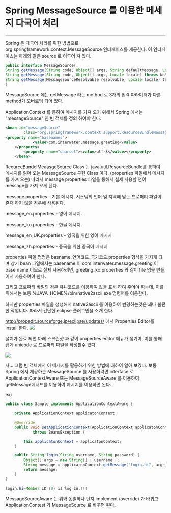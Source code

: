 # Spring MessageSource 를 이용한 메세지 다국어 처리 #
-------------------------------

Spring 은 다국어 처리를 위한 방법으로 org.springframework.context.MessageSource 인터페이스를 제공한다.
이 인터페이스는 아래와 같은 source 로 이루어 져 있다.
```java
public interface MessageSource{
String getMessage(String code, Object[] args, String defaultMessage, Locale locale);
String getMessage(String code, Object[] args, Locale locale) throws NoSushMessageException;
String getMessage(MessageSourceResolvable resolvable, Locale locale) thorws NoSushMessageException;
}
```
MessageSource 에는 getMessage 라는 method 로 3개의 입력 파라미터가 다른 method가 오버로딩 되어 있다.

ApplicationContext 를 통하여 메시지를 가져 오기 위해서 Spring 에서는 "messageSource" 인 빈 객체를 정의 하여야 한다.
```xml
<bean id="messageSource"
		class="org.springframework.context.support.ResourceBundleMessageSource">	
<property name="basenames">
			<value>com.interwater.message.greeting</value>
	</property>
        <property name="charset"><value>utf-8</value></property>
	</bean>
````
ReourceBundelMeaasgeSource Class 는 java.util.ResourceBundle를 통하여 메시지를 읽어 오는 MessageSource 구현 Class 이다. (properties 파일에서 메시지를 가져 오는)
따라서 message properties 파일을 통해서 실제 사용할 언어 message를 가져 오게 된다.


message.properties - 기본 메시지, 시스템의 언어 및 지역에 맞는 프로퍼티 파일이 존재 하지 않을 경우에 사용된다.

message_en.properties - 영어 메시지.

message_ko.properties - 한글 메시지.

message_en_UK.properties - 영국을 위한 영어 메시지

message_zh.properties - 중국을 위한 중국어 메시지

properties 파일 명명은 basname_언어코드_국가코드.properties 형식을 가지게 되며 상기 bean 파일에서는 basename 이 com.interwater.message.greeting 이 base name 이므로 실제 사용하려면, greeting_ko.properties 와 같이 file 명을 만들어서 사용하여야 한다.

그리고 프로퍼티 바일의 경우 유니코드를 이용하여 값을 표시 하여 주어야 하는데, 이를 위해서는 보통 %JAVA_HOME%/bin/native2ascii.exe 명령어를 이용한다. 

하지만 properties 파일을 생성해서 native2ascii 를 이용하여 변경하는것은 꽤나 불편한 작업니다.
따라서 간단한 eclipse 플러그인을 소개 한다.

http://propedit.sourceforge.jp/eclipse/updates/ 에서 Properties Editor를 install 한다.
![](http://cfile8.uf.tistory.com/image/113C5C4C514C10490372DD)

설치가 완료 되면 아래 스크린샷 과 같이 properties editor 메뉴가 생기며, 이를 통해 쉽게 unicode 로 프로퍼티 파일을 작성할수 있다.

![](http://cfile2.uf.tistory.com/image/19024550514C10983A56C5)


자... 그럼 빈 객체에서 이 메세지를 활용하기 위한 방법에 대하여 알아 보겠다.
보통 Spring 에서 제공하는 MessageSource 를 사용하려면 interface 로 ApplicationContextAware 또는 MessageSourceAware 를 이용하여 getMessage메서드를 이용하여 메시지를 이용하면 된다.

ex)
```java
public class Sample implements ApplicationContextAware {

	private ApplicationContext applicatonContext;
	
	@Override
	public void setApplicationContext(ApplicationContext applicatonContext)
			throws BeansException {

		this.applicatonContext = applicatonContext;
	}

	public String login(String username, String password) {
		Object[] args = new String[] { username };
		String message = applicatonContext.getMessage("login.hi", args, Locale.getDefault());
		return message;
	}
}
```
```java
login.hi=Member ID {0} is log in.!!!
```
MessageSourceAware 는 위와 동일하나 단지 implement (override) 가 바뀌고 ApplicationContest 가 MessageSource 로 바꾸면 된다.